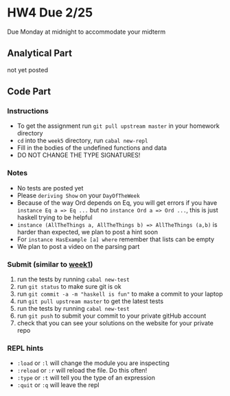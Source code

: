 # HW4 Due 2/25
Due Monday at midnight to accommodate your midterm

## Analytical  Part
not yet posted
## Code Part
### Instructions
* To get the assignment run ```git pull upstream master``` in your homework directory
* `cd` into the `week5` directory, run `cabal new-repl`
* Fill in the bodies of the undefined functions and data
* DO NOT CHANGE THE TYPE SIGNATURES!

### Notes
* No tests are posted yet
* Please `deriving Show` on your `DayOfTheWeek`
* Because of the way Ord depends on Eq, you will get errors if you have `instance Eq a => Eq ...` but no `instance Ord a => Ord ...`, this is just haskell trying to be helpful
* `instance (AllTheThings a, AllTheThings b) => AllTheThings (a,b)` is harder than expected, we plan to post a hint soon
* For `instance HasExample [a] where` remember that lists can be empty
* We plan to post a video on the parsing part

### Submit (similar to [week1](../week1))
1. run the tests by running ```cabal new-test``` 
1. run ```git status``` to make sure git is ok
1. run ```git commit -a -m "haskell is fun"``` to make a commit to your laptop
1. run ```git pull upstream master``` to get the latest tests
1. run the tests by running ```cabal new-test``` 
1. run ```git push``` to submit your commit to your private gitHub account
1. check that you can see your solutions on the website for your private repo

### REPL hints
* `:load` or `:l` will change the module you are inspecting
* `:reload` or `:r` will reload the file.  Do this often!
* `:type` or `:t` will tell you the type of an expression
* `:quit` or `:q` will leave the repl
